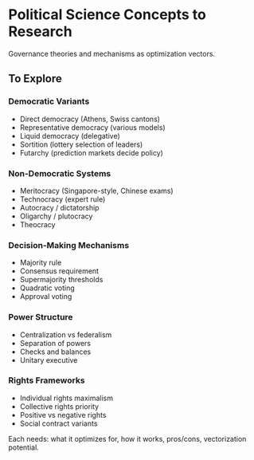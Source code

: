 # Political Science Concepts to Research

Governance theories and mechanisms as optimization vectors.

## To Explore

### Democratic Variants
- Direct democracy (Athens, Swiss cantons)
- Representative democracy (various models)
- Liquid democracy (delegative)
- Sortition (lottery selection of leaders)
- Futarchy (prediction markets decide policy)

### Non-Democratic Systems
- Meritocracy (Singapore-style, Chinese exams)
- Technocracy (expert rule)
- Autocracy / dictatorship
- Oligarchy / plutocracy
- Theocracy

### Decision-Making Mechanisms
- Majority rule
- Consensus requirement
- Supermajority thresholds
- Quadratic voting
- Approval voting

### Power Structure
- Centralization vs federalism
- Separation of powers
- Checks and balances
- Unitary executive

### Rights Frameworks
- Individual rights maximalism
- Collective rights priority
- Positive vs negative rights
- Social contract variants

Each needs: what it optimizes for, how it works, pros/cons, vectorization potential.
